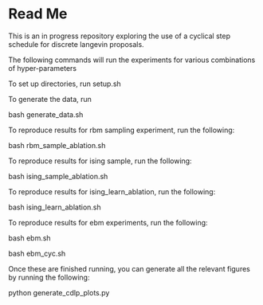 # Read Me 

This is an in progress repository exploring the use of a cyclical step schedule for discrete langevin proposals.

The following commands will run the experiments for various combinations of hyper-parameters

To set up directories, run setup.sh

To generate the data, run 

bash generate_data.sh 

To reproduce results for rbm sampling experiment, run the following: 

bash rbm_sample_ablation.sh

To reproduce results for ising sample, run the following: 

bash ising_sample_ablation.sh

To reproduce results for ising_learn_ablation, run the following: 

bash ising_learn_ablation.sh

To reproduce results for ebm experiments, run the following: 

bash ebm.sh 

bash ebm_cyc.sh

Once these are finished running, you can generate all the relevant figures by running the following: 

python generate_cdlp_plots.py